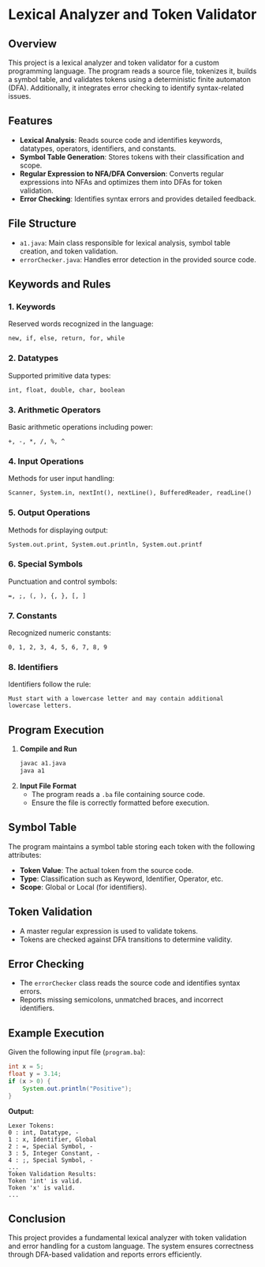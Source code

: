 # Lexical Analyzer and Token Validator

## Overview
This project is a lexical analyzer and token validator for a custom programming language. The program reads a source file, tokenizes it, builds a symbol table, and validates tokens using a deterministic finite automaton (DFA). Additionally, it integrates error checking to identify syntax-related issues.

## Features
- **Lexical Analysis**: Reads source code and identifies keywords, datatypes, operators, identifiers, and constants.
- **Symbol Table Generation**: Stores tokens with their classification and scope.
- **Regular Expression to NFA/DFA Conversion**: Converts regular expressions into NFAs and optimizes them into DFAs for token validation.
- **Error Checking**: Identifies syntax errors and provides detailed feedback.

## File Structure
- `a1.java`: Main class responsible for lexical analysis, symbol table creation, and token validation.
- `errorChecker.java`: Handles error detection in the provided source code.

## Keywords and Rules

### 1. Keywords
Reserved words recognized in the language:
```
new, if, else, return, for, while
```

### 2. Datatypes
Supported primitive data types:
```
int, float, double, char, boolean
```

### 3. Arithmetic Operators
Basic arithmetic operations including power:
```
+, -, *, /, %, ^
```

### 4. Input Operations
Methods for user input handling:
```
Scanner, System.in, nextInt(), nextLine(), BufferedReader, readLine()
```

### 5. Output Operations
Methods for displaying output:
```
System.out.print, System.out.println, System.out.printf
```

### 6. Special Symbols
Punctuation and control symbols:
```
=, ;, (, ), {, }, [, ]
```

### 7. Constants
Recognized numeric constants:
```
0, 1, 2, 3, 4, 5, 6, 7, 8, 9
```

### 8. Identifiers
Identifiers follow the rule:
```
Must start with a lowercase letter and may contain additional lowercase letters.
```

## Program Execution
1. **Compile and Run**
   ```sh
   javac a1.java
   java a1
   ```
2. **Input File Format**
   - The program reads a `.ba` file containing source code.
   - Ensure the file is correctly formatted before execution.

## Symbol Table
The program maintains a symbol table storing each token with the following attributes:
- **Token Value**: The actual token from the source code.
- **Type**: Classification such as Keyword, Identifier, Operator, etc.
- **Scope**: Global or Local (for identifiers).

## Token Validation
- A master regular expression is used to validate tokens.
- Tokens are checked against DFA transitions to determine validity.

## Error Checking
- The `errorChecker` class reads the source code and identifies syntax errors.
- Reports missing semicolons, unmatched braces, and incorrect identifiers.

## Example Execution
Given the following input file (`program.ba`):
```java
int x = 5;
float y = 3.14;
if (x > 0) {
    System.out.println("Positive");
}
```
**Output:**
```
Lexer Tokens:
0 : int, Datatype, -
1 : x, Identifier, Global
2 : =, Special Symbol, -
3 : 5, Integer Constant, -
4 : ;, Special Symbol, -
...
Token Validation Results:
Token 'int' is valid.
Token 'x' is valid.
...
```

## Conclusion
This project provides a fundamental lexical analyzer with token validation and error handling for a custom language. The system ensures correctness through DFA-based validation and reports errors efficiently.
